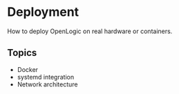 # Deployment

How to deploy OpenLogic on real hardware or containers.

## Topics

- Docker
- systemd integration
- Network architecture
